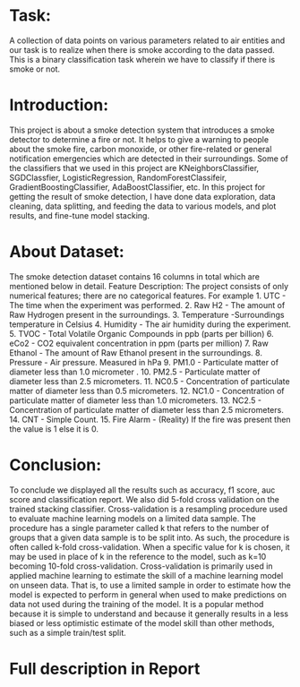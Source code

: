 <h1>Task:</h1> A collection of data points on various parameters related to air entities and our task is to realize when there is smoke according to the data passed. This is a binary classification task wherein we have to classify if there is smoke or not.

<h1>Introduction:</h1> This project is about a smoke detection system that introduces a smoke detector to determine a fire or not. It helps to give a warning to people about the smoke fire, carbon monoxide, or other fire-related or general notification emergencies which are detected in their surroundings. Some of the classifiers that we used in this project are KNeighborsClassifier, SGDClassfier, LogisticRegression, RandomForestClassifeir, GradientBoostingClassifier, AdaBoostClassifier, etc. In this project for getting the result of smoke detection, I have done data exploration, data cleaning, data splitting, and feeding the data to various models, and plot results, and fine-tune model stacking.

<h1>About Dataset:</h1>
The smoke detection dataset contains 16 columns in total which are mentioned below in detail.
Feature Description:
      The project consists of only numerical features; there are no categorical features. For example 
1.	UTC - The time when the experiment was performed.
2.	Raw H2 - The amount of Raw Hydrogen present in the surroundings.
3.	Temperature -Surroundings temperature in Celsius
4.	Humidity - The air humidity during the experiment.
5.	TVOC - Total Volatile Organic Compounds in ppb (parts per billion)
6.	eCo2 - CO2 equivalent concentration in ppm (parts per million)
7.	Raw Ethanol - The amount of Raw Ethanol present in the surroundings.
8.	Pressure - Air pressure. Measured in hPa
9.	PM1.0 - Particulate matter of diameter less than 1.0 micrometer .
10.	PM2.5 - Particulate matter of diameter less than 2.5 micrometers.
11.	NC0.5 - Concentration of particulate matter of diameter less than 0.5 micrometers.
12.	NC1.0 - Concentration of particulate matter of diameter less than 1.0 micrometers.
13.	NC2.5 - Concentration of particulate matter of diameter less than 2.5 micrometers.
14.	CNT - Simple Count.
15.	Fire Alarm - (Reality) If the fire was present then the value is 1 else it is 0.


<h1>Conclusion:</h1>
To conclude we displayed all the results such as accuracy, f1 score, auc score and classification report. We also did 5-fold cross validation on the trained stacking classifier. 
	Cross-validation is a resampling procedure used to evaluate machine learning models on a limited data sample.
	The procedure has a single parameter called k that refers to the number of groups that a given data sample is to be split into. As such, the procedure is often called k-fold cross-validation. When a specific value for k is chosen, it may be used in place of k in the reference to the model, such as k=10 becoming 10-fold cross-validation.
	Cross-validation is primarily used in applied machine learning to estimate the skill of a machine learning model on unseen data. That is, to use a limited sample in order to estimate how the model is expected to perform in general when used to make predictions on data not used during the training of the model.
	It is a popular method because it is simple to understand and because it generally results in a less biased or less optimistic estimate of the model skill than other methods, such as a simple train/test split.

 <h1>Full description in Report</h1>
